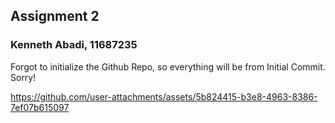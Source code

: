 ## Assignment 2
### Kenneth Abadi, 11687235

Forgot to initialize the Github Repo, so everything will be from Initial Commit. Sorry!

https://github.com/user-attachments/assets/5b824415-b3e8-4963-8386-7ef07b615097
